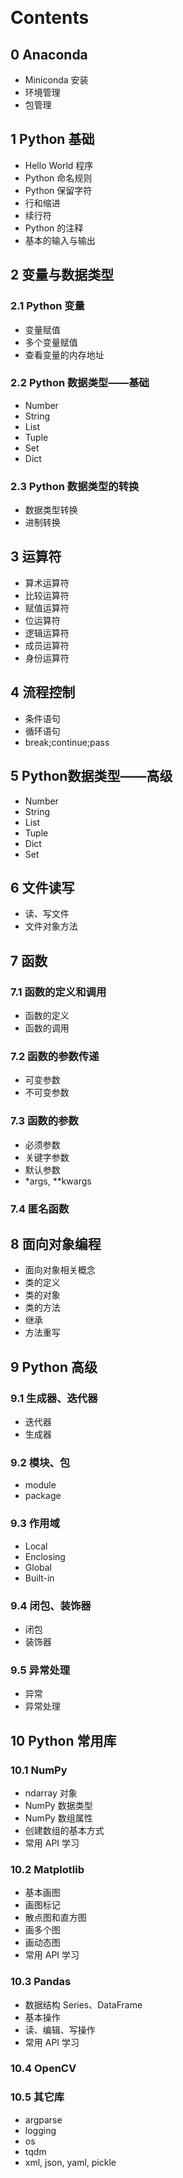 &emsp;
# Contents

## 0 Anaconda
- Miniconda 安装
- 环境管理
- 包管理



## 1 Python 基础
- Hello World 程序
- Python 命名规则
- Python 保留字符
- 行和缩进
- 续行符
- Python 的注释
- 基本的输入与输出

## 2 变量与数据类型
### 2.1 Python 变量
- 变量赋值
- 多个变量赋值
- 查看变量的内存地址

### 2.2 Python 数据类型——基础
- Number
- String
- List
- Tuple
- Set
- Dict

### 2.3 Python 数据类型的转换
- 数据类型转换
- 进制转换

## 3 运算符
- 算术运算符
- 比较运算符
- 赋值运算符
- 位运算符
- 逻辑运算符
- 成员运算符
- 身份运算符


## 4 流程控制
- 条件语句
- 循环语句
- break;continue;pass

## 5 Python数据类型——高级
- Number
- String
- List
- Tuple
- Dict
- Set

## 6 文件读写
- 读、写文件
- 文件对象方法

## 7 函数
### 7.1 函数的定义和调用
- 函数的定义
- 函数的调用
### 7.2 函数的参数传递
- 可变参数
- 不可变参数


### 7.3 函数的参数
- 必须参数
- 关键字参数
- 默认参数
- *args, **kwargs
### 7.4 匿名函数

## 8 面向对象编程
- 面向对象相关概念
- 类的定义
- 类的对象
- 类的方法
- 继承
- 方法重写


## 9 Python 高级
### 9.1 生成器、迭代器
- 迭代器
- 生成器
### 9.2 模块、包
- module
- package
### 9.3 作用域
- Local
- Enclosing
- Global
- Built-in
### 9.4 闭包、装饰器
- 闭包
- 装饰器
### 9.5 异常处理
- 异常
- 异常处理


## 10 Python 常用库
### 10.1 NumPy
- ndarray 对象
- NumPy 数据类型
- NumPy 数组属性
- 创建数组的基本方式
- 常用 API 学习
### 10.2 Matplotlib
- 基本画图
- 画图标记
- 散点图和直方图
- 画多个图
- 画动态图
- 常用 API 学习

### 10.3 Pandas
- 数据结构 Series、DataFrame
- 基本操作
- 读、编辑、写操作
- 常用 API 学习

### 10.4 OpenCV

### 10.5 其它库
- argparse
- logging
- os
- tqdm
- xml, json, yaml, pickle




